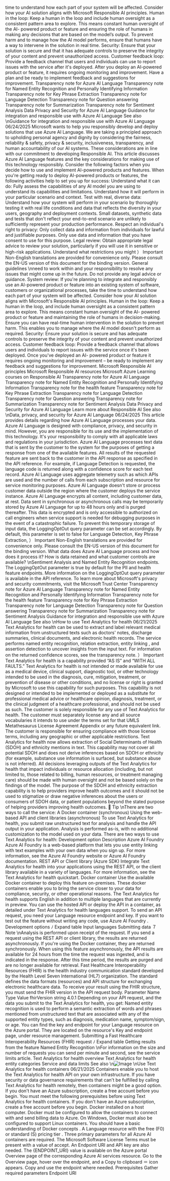 time to understand how each part of your system will be affected. Consider how your AI
solution aligns with Microsoft Responsible AI principles.
Human in the loop: Keep a human in the loop and include human oversight as a
consistent pattern area to explore. This means constant human oversight of the AI-
powered product or feature and ensuring the role of humans in making any decisions
that are based on the model’s output. To prevent harm and to manage how the AI model
performs, ensure that humans have a way to intervene in the solution in real time.
Security: Ensure that your solution is secure and that it has adequate controls to preserve
the integrity of your content and prevent unauthorized access.
Customer feedback loop: Provide a feedback channel that users and individuals can use
to report issues with the service after it's deployed. After you deploy an AI-powered
product or feature, it requires ongoing monitoring and improvement. Have a plan and be
ready to implement feedback and suggestions for improvement.
Transparency note for Azure AI Language
Transparency note for Named Entity Recognition and Personally Identifying Information
Transparency note for Key Phrase Extraction
Transparency note for Language Detection
Transparency note for Question answering
Transparency note for Summarization
Transparency note for Sentiment Analysis
Data Privacy and Security for Azure AI Language
Guidance for integration and responsible use with Azure AI Language
See also
\nGuidance for integration and responsible
use with Azure AI Language
06/24/2025
Microsoft wants to help you responsibly develop and deploy solutions that use Azure AI
Language. We are taking a principled approach to upholding personal agency and dignity by
considering the fairness, reliability & safety, privacy & security, inclusiveness, transparency, and
human accountability of our AI systems. These considerations are in line with our commitment
to developing Responsible AI.
This article discusses Azure AI Language features and the key considerations for making use of
this technology responsibly. Consider the following factors when you decide how to use and
implement AI-powered products and features.
When you're getting ready to deploy AI-powered products or features, the following activities
help to set you up for success:
Understand what it can do: Fully assess the capabilities of any AI model you are using to
understand its capabilities and limitations. Understand how it will perform in your
particular scenario and context.
Test with real, diverse data: Understand how your system will perform in your scenario by
thoroughly testing it with real life conditions and data that reflects the diversity in your
users, geography and deployment contexts. Small datasets, synthetic data and tests that
don't reflect your end-to-end scenario are unlikely to sufficiently represent your
production performance.
Respect an individual's right to privacy: Only collect data and information from
individuals for lawful and justifiable purposes. Only use data and information that you
have consent to use for this purpose.
Legal review: Obtain appropriate legal advice to review your solution, particularly if you
will use it in sensitive or high-risk applications. Understand what restrictions you might
） Important
Non-English translations are provided for convenience only. Please consult the EN-US
version of this document for the binding version.
General guidelines
\nneed to work within and your responsibility to resolve any issues that might come up in
the future. Do not provide any legal advice or guidance.
System review: If you're planning to integrate and responsibly use an AI-powered
product or feature into an existing system of software, customers or organizational
processes, take the time to understand how each part of your system will be affected.
Consider how your AI solution aligns with Microsoft's Responsible AI principles.
Human in the loop: Keep a human in the loop, and include human oversight as a
consistent pattern area to explore. This means constant human oversight of the AI-
powered product or feature and maintaining the role of humans in decision-making.
Ensure you can have real-time human intervention in the solution to prevent harm. This
enables you to manage where the AI model doesn't perform as required.
Security: Ensure your solution is secure and has adequate controls to preserve the
integrity of your content and prevent unauthorized access.
Customer feedback loop: Provide a feedback channel that allows users and individuals to
report issues with the service once it's been deployed. Once you've deployed an AI-
powered product or feature it requires ongoing monitoring and improvement – be ready
to implement any feedback and suggestions for improvement.
Microsoft Responsible AI principles
Microsoft Responsible AI resources
Microsoft Azure Learning courses on Responsible AI
Transparency note for Azure AI Language
Transparency note for Named Entity Recognition and Personally Identifying Information
Transparency note for the health feature
Transparency note for Key Phrase Extraction
Transparency note for Language Detection
Transparency note for Question answering
Transparency note for Summarization
Transparency note for Sentiment Analysis
Data Privacy and Security for Azure AI Language
Learn more about Responsible AI
See also
\nData, privacy, and security for Azure AI
Language
06/24/2025
This article provides details regarding how Azure AI Language processes your data. Azure AI
Language is designed with compliance, privacy, and security in mind. However, you are
responsible for its use and the implementation of this technology. It's your responsibility to
comply with all applicable laws and regulations in your jurisdiction.
Azure AI Language processes text data that is sent by the customer to the system for the
purposes of getting a response from one of the available features.
All results of the requested feature are sent back to the customer in the API response as
specified in the API reference. For example, if Language Detection is requested, the
language code is returned along with a confidence score for each text record.
Azure AI Language uses aggregate telemetry such as which APIs are used and the
number of calls from each subscription and resource for service monitoring purposes.
Azure AI Language doesn't store or process customer data outside the region where the
customer deploys the service instance.
Azure AI Language encrypts all content, including customer data, at rest.
Data sent in synchronous or asynchronous calls may be temporarily stored by Azure AI
Language for up to 48 hours only and is purged thereafter. This data is encrypted and is
only accessible to authorized on call engineers when service support is needed for
debugging purposes in the event of a catastrophic failure. To prevent this temporary
storage of input data, the LoggingOptOut query parameter can be set accordingly. By
default, this parameter is set to false for Language Detection, Key Phrase Extraction,
） Important
Non-English translations are provided for convenience only. Please consult the EN-US
version of this document for the binding version.
What data does Azure AI Language process and
how does it process it?
How is data retained and what customer controls
are available?
\nSentiment Analysis and Named Entity Recognition endpoints. The LoggingOptOut
parameter is true by default for the PII and health feature endpoints. More information on
the LoggingOptOut query parameter is available in the API reference.
To learn more about Microsoft's privacy and security commitments, visit the Microsoft Trust
Center
Transparency note for Azure AI Language
Transparency note for Named Entity Recognition and Personally Identifying Information
Transparency note for the health feature
Transparency note for Key Phrase Extraction
Transparency note for Language Detection
Transparency note for Question answering
Transparency note for Summarization
Transparency note for Sentiment Analysis
Guidance for integration and responsible use with Azure AI Language
See also
\nHow to use Text Analytics for health
06/21/2025
Text Analytics for health can be used to extract and label relevant medical information from
unstructured texts such as doctors' notes, discharge summaries, clinical documents, and
electronic health records. The service performs named entity recognition, relation extraction,
entity linking
, and assertion detection to uncover insights from the input text. For
information on the returned confidence scores, see the transparency note.
） Important
Text Analytics for health is a capability provided “AS IS” and “WITH ALL FAULTS.” Text
Analytics for health is not intended or made available for use as a medical device, clinical
support, diagnostic tool, or other technology intended to be used in the diagnosis, cure,
mitigation, treatment, or prevention of disease or other conditions, and no license or right
is granted by Microsoft to use this capability for such purposes. This capability is not
designed or intended to be implemented or deployed as a substitute for professional
medical advice or healthcare opinion, diagnosis, treatment, or the clinical judgment of a
healthcare professional, and should not be used as such. The customer is solely
responsible for any use of Text Analytics for health. The customer must separately license
any and all source vocabularies it intends to use under the terms set for that UMLS
Metathesaurus License Agreement Appendix
 or any future equivalent link. The
customer is responsible for ensuring compliance with those license terms, including any
geographic or other applicable restrictions.
Text Analytics for health now allows extraction of Social Determinants of Health (SDOH)
and ethnicity mentions in text. This capability may not cover all potential SDOH and does
not derive inferences based on SDOH or ethnicity (for example, substance use information
is surfaced, but substance abuse is not inferred). All decisions leveraging outputs of the
Text Analytics for health that impact individuals or resource allocation (including, but not
limited to, those related to billing, human resources, or treatment managing care) should
be made with human oversight and not be based solely on the findings of the model. The
purpose of the SDOH and ethnicity extraction capability is to help providers improve
health outcomes and it should not be used to stigmatize or draw negative inferences
about the users or consumers of SDOH data, or patient populations beyond the stated
purpose of helping providers improving health outcomes.
 Tip
\nThere are two ways to call the service:
A Docker container (synchronous)
Using the web-based API and client libraries (asynchronous)
To use Text Analytics for health, you submit raw unstructured text for analysis and handle the
API output in your application. Analysis is performed as-is, with no additional customization to
the model used on your data. There are two ways to use Text Analytics for health:
Development
option
Description
Azure AI Foundry
Azure AI Foundry is a web-based platform that lets you use entity linking with
text examples with your own data when you sign up. For more information, see
the Azure AI Foundry website
 or Azure AI Foundry documentation.
REST API or Client
library (Azure SDK)
Integrate Text Analytics for health into your applications using the REST API, or
the client library available in a variety of languages. For more information, see the
Text Analytics for health quickstart.
Docker container
Use the available Docker container to deploy this feature on-premises. These
docker containers enable you to bring the service closer to your data for
compliance, security, or other operational reasons.
The Text Analytics for health supports English in addition to multiple languages that are
currently in preview. You can use the hosted API or deploy the API in a container, as detailed
under Text Analytics for health languages support.
To send an API request, you need your Language resource endpoint and key.
If you want to test out the feature without writing any code, use Azure AI Foundry
.
Development options
ﾉ
Expand table
Input languages
Submitting data
７ Note
\nAnalysis is performed upon receipt of the request. If you send a request using the REST API or
client library, the results are returned asynchronously. If you're using the Docker container, they
are returned synchronously.
When using this feature asynchronously, the API results are available for 24 hours from the
time the request was ingested, and is indicated in the response. After this time period, the
results are purged and are no longer available for retrieval.
Fast Healthcare Interoperability Resources (FHIR) is the health industry communication
standard developed by the Health Level Seven International (HL7) organization. The standard
defines the data formats (resources) and API structure for exchanging electronic healthcare
data. To receive your result using the FHIR structure, you must send the FHIR version in the API
request body.
Parameter Name
Type
Value
fhirVersion
string
4.0.1
Depending on your API request, and the data you submit to the Text Analytics for health, you
get:
Named entity recognition is used to perform a semantic extraction of words and phrases
mentioned from unstructured text that are associated with any of the supported entity
types, such as diagnosis, medication name, symptom/sign, or age.
You can find the key and endpoint for your Language resource on the Azure portal. They
are located on the resource's Key and endpoint page, under resource management.
Submitting a Fast Healthcare Interoperability
Resources (FHIR) request
ﾉ
Expand table
Getting results from the feature
Named Entity Recognition
\nFor information on the size and number of requests you can send per minute and second, see
the service limits article.
Text Analytics for health overview
Text Analytics for health entity categories
Service and data limits
See also
\n![Image](images/page1319_image1.png)
\nUse Text Analytics for health containers
06/21/2025
Containers enable you to host the Text Analytics for health API on your own infrastructure. If
you have security or data governance requirements that can't be fulfilled by calling Text
Analytics for health remotely, then containers might be a good option.
If you don't have an Azure subscription, create a free account
 before you begin.
You must meet the following prerequisites before using Text Analytics for health containers. If
you don't have an Azure subscription, create a free account
 before you begin.
Docker
 installed on a host computer. Docker must be configured to allow the
containers to connect with and send billing data to Azure.
On Windows, Docker must also be configured to support Linux containers.
You should have a basic understanding of Docker concepts
.
A Language resource 
with the free (F0) or standard (S) pricing tier
.
Three primary parameters for all Azure AI containers are required. The Microsoft Software
License Terms must be present with a value of accept. An Endpoint URI and API key are also
needed.
The {ENDPOINT_URI}  value is available on the Azure portal Overview page of the corresponding
Azure AI services resource. Go to the Overview page, hover over the endpoint, and a Copy to
clipboard ＝ icon appears. Copy and use the endpoint where needed.
Prerequisites
Gather required parameters
Endpoint URI